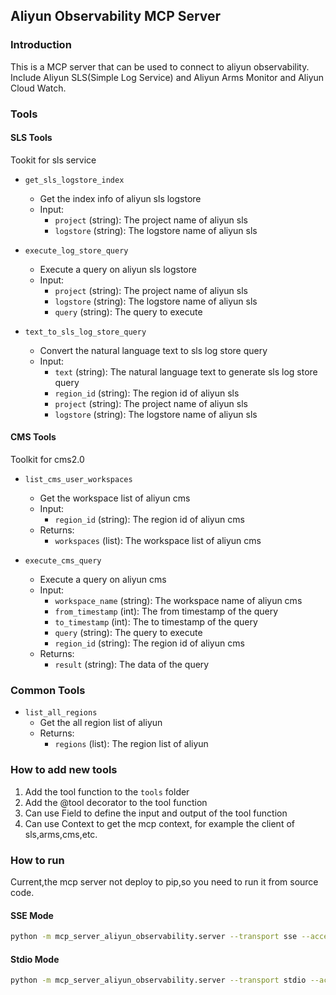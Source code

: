 ## Aliyun Observability MCP Server

### Introduction

This is a MCP server that can be used to connect to aliyun observability. Include Aliyun SLS(Simple Log Service) and Aliyun Arms Monitor and Aliyun Cloud Watch.


### Tools

#### SLS Tools
Tookit for sls service

- `get_sls_logstore_index`
    - Get the index info of aliyun sls logstore
    - Input:
        - `project` (string): The project name of aliyun sls
        - `logstore` (string): The logstore name of aliyun sls

- `execute_log_store_query`
    - Execute a query on aliyun sls logstore
    - Input:
        - `project` (string): The project name of aliyun sls
        - `logstore` (string): The logstore name of aliyun sls
        - `query` (string): The query to execute

- `text_to_sls_log_store_query`
    - Convert the natural language text to sls log store query
    - Input:
        - `text` (string): The natural language text to generate sls log store query
        - `region_id` (string): The region id of aliyun sls
        - `project` (string): The project name of aliyun sls
        - `logstore` (string): The logstore name of aliyun sls

#### CMS Tools
Toolkit for cms2.0

- `list_cms_user_workspaces`
    - Get the workspace list of aliyun cms
    - Input:
        - `region_id` (string): The region id of aliyun cms
    - Returns:
        - `workspaces` (list): The workspace list of aliyun cms

- `execute_cms_query`
    - Execute a query on aliyun cms
    - Input:
        - `workspace_name` (string): The workspace name of aliyun cms
        - `from_timestamp` (int): The from timestamp of the query
        - `to_timestamp` (int): The to timestamp of the query
        - `query` (string): The query to execute
        - `region_id` (string): The region id of aliyun cms
    - Returns:
        - `result` (string): The data of the query


### Common Tools

- `list_all_regions`
    - Get the all region list of aliyun
    - Returns:
        - `regions` (list): The region list of aliyun


### How to add new tools

1. Add the tool function to the `tools` folder
2. Add the @tool decorator to the tool function
3. Can use Field to define the input and output of the tool function
4. Can use Context to get the mcp context, for example the client of sls,arms,cms,etc.



### How to run
Current,the mcp server not deploy to pip,so you need to run it from source code.

#### SSE Mode

```bash
python -m mcp_server_aliyun_observability.server --transport sse --access-key-id <your_access_key_id> --access-key-secret <your_access_key_secret> --transport-port <port>
```

#### Stdio Mode

```bash
python -m mcp_server_aliyun_observability.server --transport stdio --access-key-id <your_access_key_id> --access-key-secret <your_access_key_secret>


